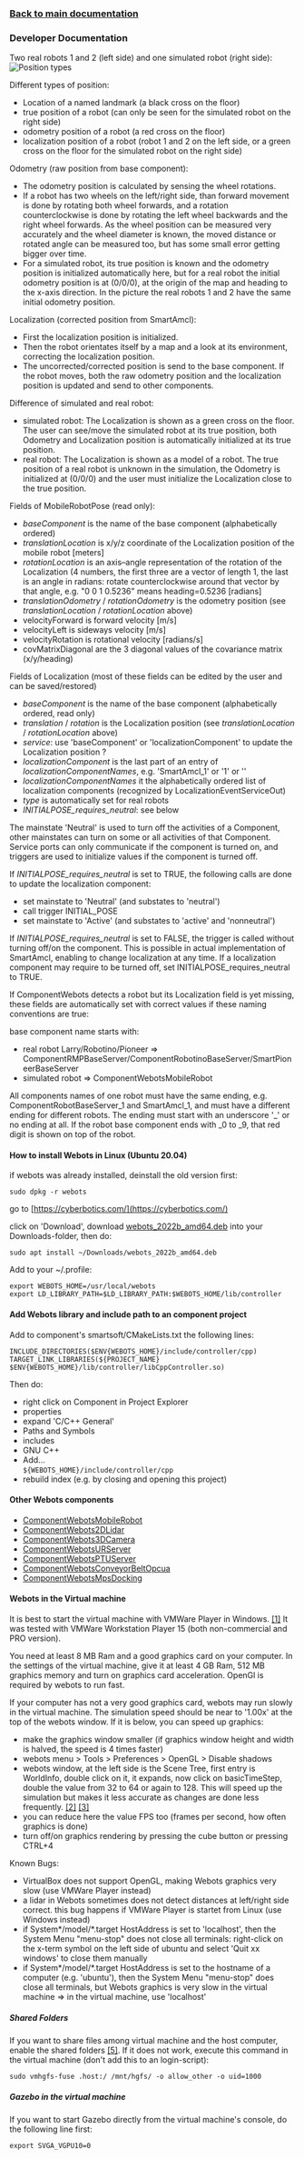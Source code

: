 ### [Back to main documentation](README.md)

### Developer Documentation

Two real robots 1 and 2 (left side) and one simulated robot (right side):
![Position types](textures/Poses.png)

Different types of position:
* Location of a named landmark (a black cross on the floor)
* true position of a robot (can only be seen for the simulated robot on the right side)
* odometry position of a robot (a red cross on the floor)
* localization position of a robot (robot 1 and 2 on the left side, or a green cross on the floor for the simulated robot on the right side)

Odometry (raw position from base component):
* The odometry position is calculated by sensing the wheel rotations.
* If a robot has two wheels on the left/right side, than forward movement is done by rotating both wheel forwards, and a rotation counterclockwise is done by rotating the left wheel backwards and the right wheel forwards. As the wheel position can be measured very accurately and the wheel diameter is known, the moved distance or rotated angle can be measured too, but has some small error getting bigger over time.
* For a simulated robot, its true position is known and the odometry position is initialized automatically here, but for a real robot the initial odometry position is at (0/0/0), at the origin of the map and heading to the x-axis direction. In the picture the real robots 1 and 2 have the same initial odometry position.

Localization (corrected position from SmartAmcl):
* First the localization position is initialized.
* Then the robot orientates itself by a map and a look at its environment, correcting the localization position.
* The uncorrected/corrected position is send to the base component. If the robot moves, both the raw odometry position and the localization position is updated and send to other components.

Difference of simulated and real robot:
* simulated robot: The Localization is shown as a green cross on the floor. The user can see/move the simulated robot at its true position, both Odometry and Localization position is automatically initialized at its true position.
* real robot: The Localization is shown as a model of a robot. The true position of a real robot is unknown in the simulation, the Odometry is initialized at (0/0/0) and the user must initialize the Localization close to the true position.

Fields of MobileRobotPose (read only):
* *baseComponent* is the name of the base component (alphabetically ordered)
* *translationLocation* is x/y/z coordinate of the Localization position of the mobile robot [meters]
* *rotationLocation* is an axis–angle representation of the rotation of the Localization (4 numbers, the first three are a vector of length 1, the last is an angle in radians: rotate counterclockwise around that vector by that angle, e.g. "0 0 1 0.5236" means heading=0.5236 [radians]
* *translationOdometry* / *rotationOdometry* is the odometry position (see *translationLocation* / *rotationLocation* above)
* velocityForward is forward velocity [m/s]
* velocityLeft is sideways velocity [m/s]
* velocityRotation is rotational velocity [radians/s]
* covMatrixDiagonal are the 3 diagonal values of the covariance matrix (x/y/heading)

Fields of Localization (most of these fields can be edited by the user and can be saved/restored)
* *baseComponent* is the name of the base component (alphabetically ordered, read only)
* *translation* / *rotation* is the Localization position (see *translationLocation* / *rotationLocation* above)
* *service*: use 'baseComponent' or 'localizationComponent' to update the Localization position ?
* *localizationComponent* is the last part of an entry of *localizationComponentNames*, e.g. 'SmartAmcl_1' or '1' or ''
* *localizationComponentNames* it the alphabetically ordered list of localization components (recognized by LocalizationEventServiceOut)
* *type* is automatically set for real robots
* *INITIALPOSE_requires_neutral*: see below

The mainstate 'Neutral' is used to turn off the activities of a Component, other mainstates can turn on some or all activities of that Component. Service ports can only communicate if the component is turned on, and triggers are used to initialize values if the component is turned off.

If *INITIALPOSE_requires_neutral* is set to TRUE, the following calls are done to update the localization component:
* set mainstate to 'Neutral' (and substates to 'neutral')
* call trigger INITIAL_POSE
* set mainstate to 'Active' (and substates to 'active' and 'nonneutral')

If *INITIALPOSE_requires_neutral* is set to FALSE, the trigger is called without turning off/on the component. This is possible in actual implementation of SmartAmcl, enabling to change localization at any time. If a localization component may require to be turned off, set INITIALPOSE_requires_neutral to TRUE.

If ComponentWebots detects a robot but its Localization field is yet missing, these fields are automatically set with correct values if these naming conventions are true:

base component name starts with:
* real robot Larry/Robotino/Pioneer => ComponentRMPBaseServer/ComponentRobotinoBaseServer/SmartPioneerBaseServer
* simulated robot => ComponentWebotsMobileRobot

All components names of one robot must have the same ending, e.g. ComponentRobotBaseServer_1 and SmartAmcl_1, and must have a different ending for different robots. The ending must start with an underscore '_' or no ending at all. If the robot base component ends with _0 to _9, that red digit is shown on top of the robot. 

#### How to install Webots in Linux (Ubuntu 20.04)

if webots was already installed, deinstall the old version first:

```
sudo dpkg -r webots
```

go to [https://cyberbotics.com/](https://cyberbotics.com/)

click on 'Download', download [webots_2022b_amd64.deb](https://github.com/cyberbotics/webots/releases/download/R2022b/webots_2022b_amd64.deb) into your Downloads-folder, then do:

```
sudo apt install ~/Downloads/webots_2022b_amd64.deb
```

Add to your ~/.profile:

```
export WEBOTS_HOME=/usr/local/webots
export LD_LIBRARY_PATH=$LD_LIBRARY_PATH:$WEBOTS_HOME/lib/controller
```

#### Add Webots library and include path to an component project

Add to component's smartsoft/CMakeLists.txt the following lines:

```
INCLUDE_DIRECTORIES($ENV{WEBOTS_HOME}/include/controller/cpp)
TARGET_LINK_LIBRARIES(${PROJECT_NAME} $ENV{WEBOTS_HOME}/lib/controller/libCppController.so)
```

Then do:
- right click on Component in Project Explorer
- properties
- expand 'C/C++ General'
- Paths and Symbols
- includes
- GNU C++
- Add...<br>
  <code>${WEBOTS_HOME}/include/controller/cpp</code>
- rebuild index (e.g. by closing and opening this project)

#### Other Webots components

- [ComponentWebotsMobileRobot](../ComponentWebotsMobileRobot)
- [ComponentWebots2DLidar](../ComponentWebots2DLidar)
- [ComponentWebots3DCamera](../ComponentWebots3DCamera)
- [ComponentWebotsURServer](../ComponentWebotsURServer)
- [ComponentWebotsPTUServer](../ComponentWebotsPTUServer)
- [ComponentWebotsConveyorBeltOpcua](../ComponentWebotsConveyorBeltOpcua)
- [ComponentWebotsMpsDocking](../ComponentWebotsMpsDocking)

#### Webots in the Virtual machine

It is best to start the virtual machine with VMWare Player in Windows. [[1]](https://www.cyberbotics.com/doc/guide/general-bugs#virtualization)
It was tested with VMWare Workstation Player 15 (both non-commercial and PRO version).

You need at least 8 MB Ram and a good graphics card on your computer.
In the settings of the virtual machine, give it at least 4 GB Ram, 512 MB graphics memory and turn on graphics card acceleration. OpenGl is required by webots to run fast.

If your computer has not a very good graphics card, webots may run slowly in the virtual machine. The simulation speed should be near to '1.00x' at the top of the webots window. If it is below, you can speed up graphics:
* make the graphics window smaller (if graphics window height and width is halved, the speed is 4 times faster)
* webots menu > Tools > Preferences > OpenGL > Disable shadows
* webots window, at the left side is the Scene Tree, first entry is WorldInfo, double click on it, it expands, now click on basicTimeStep, double the value from 32 to 64 or again to 128. This will speed up the simulation but makes it less accurate as changes are done less frequently. [[2]](https://cyberbotics.com/doc/guide/the-scene-tree) [[3]](https://www.cyberbotics.com/doc/reference/glossary)
* you can reduce here the value FPS too (frames per second, how often graphics is done)
* turn off/on graphics rendering by pressing the cube button or pressing CTRL+4

Known Bugs:
* VirtualBox does not support OpenGL, making Webots graphics very slow (use VMWare Player instead)
* a lidar in Webots sometimes does not detect distances at left/right side correct. this bug happens if VMWare Player is startet from Linux (use Windows instead)
* if System\*/model/\*.target HostAddress is set to 'localhost', then the System Menu "menu-stop" does not close all terminals: right-click on the x-term symbol on the left side of ubuntu and select 'Quit xx windows' to close them manually
* if System\*/model/\*.target HostAddress is set to the hostname of a computer (e.g. 'ubuntu'), then the System Menu "menu-stop" does close all terminals, but Webots graphics is very slow in the virtual machine => in the virtual machine, use 'localhost'

##### Shared Folders

If you want to share files among virtual machine and the host computer, enable the shared folders [[5]](https://www.vmware.com/support/ws5/doc/ws_running_shared_folders.html). If it does not work, execute this command in the virtual machine (don't add this to an login-script):


```
sudo vmhgfs-fuse .host:/ /mnt/hgfs/ -o allow_other -o uid=1000
```

##### Gazebo in the virtual machine

If you want to start Gazebo directly from the virtual machine's console, do the following line first:

```
export SVGA_VGPU10=0
```
